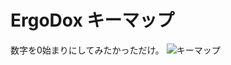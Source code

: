 # ErgoDox キーマップ
数字を0始まりにしてみたかっただけ。
![キーマップ](https://user-images.githubusercontent.com/29699789/43778528-e5b817d0-9a90-11e8-8bc0-c0438db19097.png)